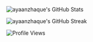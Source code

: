 ![ayaanzhaque's GitHub Stats](https://github-readme-stats.vercel.app/api?username=ayaanzhaque&show_icons=true)

![ayaanzhaque's GitHub Streak](https://github-readme-streak-stats.herokuapp.com/?user=ayaanzhaque)

![Profile Views](https://komarev.com/ghpvc/?username=ayaanzhaque)

<!--
**ayaanzhaque/ayaanzhaque** is a ✨ _special_ ✨ repository because its `README.md` (this file) appears on your GitHub profile.

Here are some ideas to get you started:

- 🔭 I’m currently working on ...
- 🌱 I’m currently learning ...
- 👯 I’m looking to collaborate on ...
- 🤔 I’m looking for help with ...
- 💬 Ask me about ...
- 📫 How to reach me: ...
- 😄 Pronouns: ...
- ⚡ Fun fact: ...
-->
